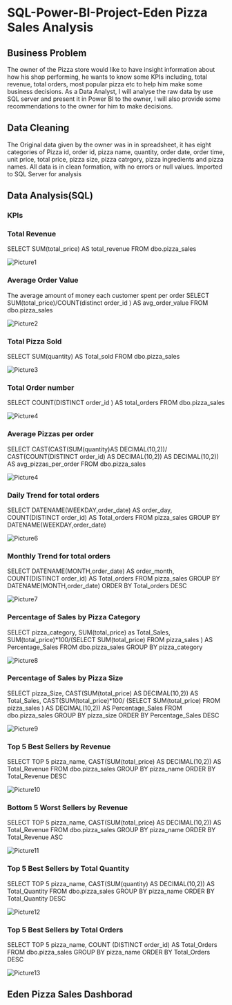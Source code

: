 # SQL-Power-BI-Project-Eden Pizza Sales Analysis 
## Business Problem
The owner of the Pizza store would like to have insight information about how his shop performing, he wants to know some KPIs including, total revenue, total orders, most popular pizza etc to help him make some business decisions. As a Data Analyst, I will analyse the raw data by use SQL server and present it in Power BI to the owner, I will also provide some recommendations to the owner for him to make decisions.
## Data Cleaning 
The Original data given by the owner was in in spreadsheet, it has eight categories of Pizza id, order id, pizza name, quantity, order date, order time, unit price, total price, pizza size, pizza catrgory, pizza ingredients and pizza names. All data is in clean formation, with no errors or null values. Imported to SQL Server for analysis
## Data Analysis(SQL)
### KPIs 
### Total Revenue
SELECT SUM(total_price) AS total_revenue
FROM dbo.pizza_sales

![Picture1](https://github.com/dandai509/SQL-Power-BI-Project/assets/106848444/d4271474-783d-4256-a467-6ac53d7ca477)

### Average Order Value 
The average amount of money each customer spent per order 
SELECT SUM(total_price)/COUNT(distinct order_id ) AS avg_order_value
FROM dbo.pizza_sales

![Picture2](https://github.com/dandai509/SQL-Power-BI-Project/assets/106848444/56edfc99-6740-4c99-ba1c-b3d069bf54bd)

### Total Pizza Sold
SELECT SUM(quantity) AS Total_sold
FROM dbo.pizza_sales

![Picture3](https://github.com/dandai509/SQL-Power-BI-Project/assets/106848444/72c29898-421f-4d73-b651-7d358d07d6ef)

### Total Order number
SELECT COUNT(DISTINCT order_id ) AS total_orders
FROM dbo.pizza_sales

![Picture4](https://github.com/dandai509/SQL-Power-BI-Project/assets/106848444/23fce99d-b45a-49dd-bd16-c1f1a04246ca)

### Average Pizzas per order
SELECT CAST(CAST(SUM(quantity)AS DECIMAL(10,2))/
CAST(COUNT(DISTINCT order_id) AS DECIMAL(10,2)) AS DECIMAL(10,2)) AS avg_pizzas_per_order 
FROM dbo.pizza_sales

![Picture4](https://github.com/dandai509/SQL-Power-BI-Project/assets/106848444/d670d2ee-a627-464a-a8c0-1da19e3dcf9f)

### Daily Trend for total orders
SELECT DATENAME(WEEKDAY,order_date) AS order_day,
COUNT(DISTINCT order_id) AS Total_orders
FROM pizza_sales
GROUP BY DATENAME(WEEKDAY,order_date)

![Picture6](https://github.com/dandai509/SQL-Power-BI-Project/assets/106848444/d0443297-b8ae-4a37-b894-b5c6b8808f9b)

### Monthly Trend for total orders
SELECT DATENAME(MONTH,order_date) AS order_month,
COUNT(DISTINCT order_id) AS Total_orders
FROM pizza_sales
GROUP BY DATENAME(MONTH,order_date)
ORDER BY Total_orders DESC

![Picture7](https://github.com/dandai509/SQL-Power-BI-Project/assets/106848444/36eca094-27d9-4d90-b828-cee5c29d8636)

### Percentage of Sales by Pizza Category
SELECT pizza_category, SUM(total_price) as Total_Sales, SUM(total_price)*100/(SELECT SUM(total_price) FROM pizza_sales ) AS Percentage_Sales
FROM dbo.pizza_sales
GROUP BY pizza_category

![Picture8](https://github.com/dandai509/SQL-Power-BI-Project/assets/106848444/615bb03a-0114-488b-81d2-ae3740d558c5)

### Percentage of Sales by Pizza Size
SELECT pizza_Size, CAST(SUM(total_price) AS DECIMAL(10,2)) AS Total_Sales, CAST(SUM(total_price)*100/
(SELECT SUM(total_price) FROM pizza_sales ) AS DECIMAL(10,2)) AS Percentage_Sales
FROM dbo.pizza_sales
GROUP BY pizza_size
ORDER BY Percentage_Sales DESC

![Picture9](https://github.com/dandai509/SQL-Power-BI-Project/assets/106848444/1afb4407-b007-4334-bdc5-59265debe5fb)

### Top 5 Best Sellers by Revenue
SELECT TOP 5 pizza_name, CAST(SUM(total_price) AS DECIMAL(10,2)) AS Total_Revenue
FROM dbo.pizza_sales
GROUP BY pizza_name
ORDER BY Total_Revenue DESC

![Picture10](https://github.com/dandai509/SQL-Power-BI-Project/assets/106848444/b27a1f6f-8508-4ff6-8490-933a891a6259)

### Bottom 5 Worst Sellers by Revenue
SELECT TOP 5 pizza_name, CAST(SUM(total_price) AS DECIMAL(10,2)) AS Total_Revenue
FROM dbo.pizza_sales
GROUP BY pizza_name
ORDER BY Total_Revenue ASC

![Picture11](https://github.com/dandai509/SQL-Power-BI-Project/assets/106848444/001dd176-4873-4d32-9131-334670fead75)

### Top 5 Best Sellers by Total Quantity
SELECT TOP 5 pizza_name, CAST(SUM(quantity) AS DECIMAL(10,2)) AS Total_Quantity
FROM dbo.pizza_sales
GROUP BY pizza_name
ORDER BY Total_Quantity DESC

![Picture12](https://github.com/dandai509/SQL-Power-BI-Project/assets/106848444/fcc7a14a-3cab-41f0-85e9-d1d51911ba14)

### Top 5 Best Sellers by Total Orders
SELECT TOP 5 pizza_name, COUNT (DISTINCT order_id) AS Total_Orders
FROM dbo.pizza_sales
GROUP BY pizza_name
ORDER BY Total_Orders DESC

![Picture13](https://github.com/dandai509/SQL-Power-BI-Project/assets/106848444/1ca48de6-6f3f-4f92-9b0d-175064aec016)

## Eden Pizza Sales Dashborad 










